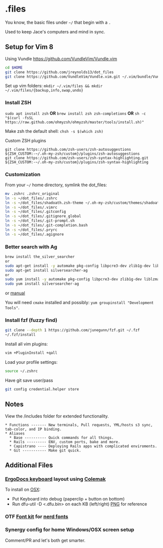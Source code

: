 # .files
You know, the basic files under `~/` that begin with a `.`

Used to keep Jace's computers and mind in sync.

## Setup for Vim 8
Using Vundle https://github.com/VundleVim/Vundle.vim
``` bash
cd $HOME
git clone https://github.com/jreynolds13/dot_files
git clone https://github.com/VundleVim/Vundle.vim.git ~/.vim/bundle/Vundle.vim
```

Set up vim folders:
`mkdir ~/.vim/files && mkdir ~/.vim/files/{backup,info,swap,undo}`

### Install ZSH
`sudo apt install zsh` **OR** `brew install zsh zsh-completions` **OR** `sh -c "$(curl -fsSL https://raw.github.com/ohmyzsh/ohmyzsh/master/tools/install.sh)"`

Make zsh the default shell:
`chsh -s $(which zsh)`

Custom ZSH plugins
```
git clone https://github.com/zsh-users/zsh-autosuggestions ${ZSH_CUSTOM:-~/.oh-my-zsh/custom}/plugins/zsh-autosuggestions
git clone https://github.com/zsh-users/zsh-syntax-highlighting.git ${ZSH_CUSTOM:-~/.oh-my-zsh/custom}/plugins/zsh-syntax-highlighting
```

### Customization
From your `~/` home directory, symlink the dot_files:
```bash
mv .zshrc .zshrc_original
ln -s ~/dot_files/.zshrc
ln -s ~/dot_files/shadoath.zsh-theme ~/.oh-my-zsh/custom/themes/shadoath.zsh-theme
ln -s ~/dot_files/.vimrc
ln -s ~/dot_files/.gitconfig
ln -s ~/dot_files/.gitignore_global
ln -s ~/dot_files/.git-prompt.sh
ln -s ~/dot_files/.git-completion.bash
ln -s ~/dot_files/.pryrc
ln -s ~/dot_files/.agignore
```

### Better search with Ag
```bash
brew install the_silver_searcher
or
sudo apt-get install -y automake pkg-config libpcre3-dev zlib1g-dev liblzma-dev
sudo apt-get install silversearcher-ag
or
sudo yum install -y automake pkg-config libpcre3-dev zlib1g-dev liblzma-dev
sudo yum install silversearcher-ag
```
or
[manual](https://gist.github.com/rkaneko/988c3964a3177eb69b75)

You will need `cmake` installed and possibly: `yum groupinstall "Development Tools"`.

### Install fzf (fuzzy find)
```bash
git clone --depth 1 https://github.com/junegunn/fzf.git ~/.fzf
~/.fzf/install
```

Install all vim plugins:
```bash
vim +PluginInstall +qall
```

Load your profile settings:
```bash
source ~/.zshrc
```

Have git save user/pass
```bash
git config credential.helper store
```

## Notes
View the /includes folder for extended functionality.
```
* Functions ------- New terminals, Pull requests, YML/hosts s3 sync, tab-color, and IP binding.
* Aliases
  * Base ---------- Quick commands for all things.
  * Rails --------- ENV, custom ports, bake and more.
  * Capistrano ---- Deploying Rails apps with complicated enviroments.
  * Git ----------- Make git quick.
```

## Additional Files
### [ErgoDocs keyboard](https://input.club/configurator-ergodox/) layout using [Colemak](https://colemak.com/Learn)
To install on [OSX](https://github.com/kiibohd/controller/wiki/Loading-DFU-Firmware#mac-osx):
 - Put Keyboard into debug (paperclip + button on bottom)
 - Run dfu-util -D <.dfu.bin> on each KB (left/right)
[PNG](https://github.com/shadoath/dot_files/blob/master/vim-colemak.jpg) for reference

### OTF [Font kit](https://github.com/shadoath/dot_files/blob/master/include/Droid%20Sans%20Mono%20for%20Powerline%20Nerd%20Font%20Complete.otf) for [nerd fonts](https://github.com/ryanoasis/nerd-fonts)

### Synergy config for home Windows/OSX screen setup

Comment/PR and let's both get smarter.
